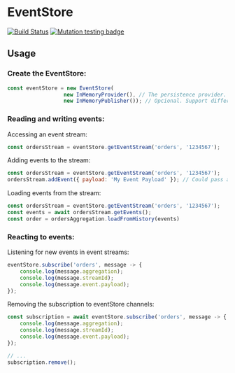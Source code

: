 # EventStore

[![Build Status](https://travis-ci.org/thiagobustamante/node-eventstore.svg?branch=master)](https://travis-ci.org/thiagobustamante/node-eventstore)
[![Mutation testing badge](https://badge.stryker-mutator.io/github.com/thiagobustamante/node-eventstore/master)](https://stryker-mutator.github.io)

## Usage

### Create the EventStore:

```javascript
const eventStore = new EventStore(
                  new InMemoryProvider(), // The persistence provider. Could use different providers, like MongoDB etc
                  new InMemoryPublisher()); // Opcional. Support different publishers, like RabbitmqPublisher, RedisPublisher etc
```

### Reading and writing events:

Accessing an event stream:

```javascript
const ordersStream = eventStore.getEventStream('orders', '1234567');
```

Adding events to the stream:

```javascript
const ordersStream = eventStore.getEventStream('orders', '1234567');
ordersStream.addEvent({ payload: 'My Event Payload' }); // Could pass anything here
```

Loading events from the stream:

```javascript
const ordersStream = eventStore.getEventStream('orders', '1234567');
const events = await ordersStream.getEvents();
const order = ordersAggregation.loadFromHistory(events)
```

### Reacting to events:

Listening for new events in event streams:

```javascript
eventStore.subscribe('orders', message -> {
    console.log(message.aggregation);
    console.log(message.streamId);
    console.log(message.event.payload);
});
```

Removing the subscription to eventStore channels:

```javascript
const subscription = await eventStore.subscribe('orders', message -> {
    console.log(message.aggregation);
    console.log(message.streamId);
    console.log(message.event.payload);
});

// ...
subscription.remove();
 
```